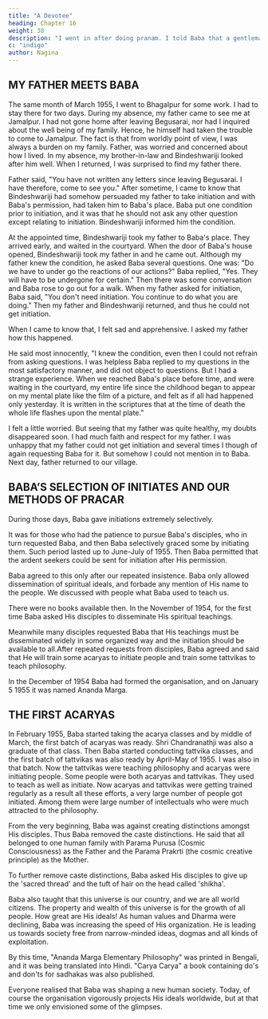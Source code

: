 ```yaml
---
title: "A Devotee"
heading: Chapter 16
weight: 38
description: "I went in after doing pranam. I told Baba that a gentleman was waiting outside for diiksa"
c: "indigo"
author: Nagina
---
```



## MY FATHER MEETS BABA

The same month of March 1955, I went to Bhagalpur for some work. I had to stay there for two days. During my absence, my father came to see me at Jamalpur. I had not gone home after leaving Begusarai, nor had I inquired about the well being of my family. Hence, he himself had taken the trouble to come to Jamalpur. The fact is that from worldly point of view, I was always a burden on my family. Father, was worried and concerned about how I lived. In my absence, my brother-in-law and Bindeshwariji looked after him well. When I returned, I was surprised to find my father there.

Father said, "You have not written any letters since leaving Begusarai. I have
therefore, come to see you." After sometime, I came to know that Bindeshwariji had
somehow persuaded my father to take initiation and with Baba's permission, had taken
him to Baba's place. Baba put one condition prior to initiation, and it was that he should
not ask any other question except relating to initiation. Bindeshwariji informed him the
condition.

At the appointed time, Bindeshwariji took my father to Baba's place. They
arrived early, and waited in the courtyard. When the door of Baba's house opened,
Bindeshwariji took my father in and he came out. Although my father knew the
condition, he asked Baba several questions. One was: "Do we have to under go the
reactions of our actions?" Baba replied, "Yes. They will have to be undergone for
certain." Then there was some conversation and Baba rose to go out for a walk. When
my father asked for initiation, Baba said, "You don't need initiation. You continue to do
what you are doing." Then my father and Bindeshwariji returned, and thus he could not
get initiation.


When I came to know that, I felt sad and apprehensive. I asked my father how this happened. 

He said most innocently, "I knew the condition, even then I could not refrain from asking questions. I was helpless Baba replied to my questions in the most satisfactory manner, and did not object to questions. But I had a strange experience.
When we reached Baba's place before time, and were waiting in the courtyard, my
entire life since the childhood began to appear on my mental plate like the film of a
picture, and felt as if all had happened only yesterday. It is written in the scriptures that
at the time of death the whole life flashes upon the mental plate."

I felt a little worried. But seeing that my father was quite healthy, my doubts disappeared soon. I had much faith and respect for my father. I was unhappy that my father could not get initiation and several times I though of again
requesting Baba for it. But somehow I could not mention in to Baba. Next day, father
returned to our village.


## BABA’S SELECTION OF INITIATES AND OUR METHODS OF PRACAR

During those days, Baba gave initiations extremely selectively. 

It was for those who had the patience to pursue Baba's disciples, who in turn requested Baba, and then Baba selectively graced some by initiating them. Such period lasted up to June-July of 1955. Then Baba permitted that the ardent seekers could be sent for initiation after His permission. 

Baba agreed to this only after our repeated insistence. Baba only allowed dissemination of spiritual ideals, and forbade any mention of His name to the people. We discussed with people what Baba used to teach us. 

There were no books available then. In the November of 1954, for the first time Baba asked His disciples to disseminate His spiritual teachings.

Meanwhile many disciples requested Baba that His teachings must be disseminated widely in some organized way and the initiation should be available to all.After repeated requests from disciples, Baba agreed and said that He will train some
acaryas to initiate people and train some tattvikas to teach philosophy.

In the December of 1954 Baba had formed the organisation, and on January 5 1955 it was named Ananda Marga.

## THE FIRST ACARYAS

In February 1955, Baba started taking the acarya classes and by middle of March, the first batch of acaryas was ready. Shri Chandranathji was also a graduate of that class. Then Baba started conducting tattvika classes, and the first batch of tattvikas was also ready by April-May of 1955. I was also in that batch. Now the tattvikas were teaching philosophy and acaryas were initiating people. Some people were both acaryas and tattvikas. They used to teach as well as initiate. Now acaryas and tattvikas were getting trained regularly as a result all these efforts, a very large number of people got initiated. Among them were large number of intellectuals who were much attracted to the philosophy.

From the very beginning, Baba was against creating distinctions amongst His
disciples. Thus Baba removed the caste distinctions. He said that all belonged to one
human family with Parama Purusa (Cosmic Consciousness) as the Father and the
Parama Prakrti (the cosmic creative principle) as the Mother.

To further remove caste distinctions, Baba asked His disciples to give up the 'sacred thread' and the tuft of hair
on the head called 'shikha'. 

Baba also taught that this universe is our country, and we are all world citizens. The property and wealth of this universe is for the growth of all people. How great are His ideals! As human values and Dharma were declining, Baba
was increasing the speed of His organization. He is leading us towards society free
from narrow-minded ideas, dogmas and all kinds of exploitation.

By this time, "Ananda Marga Elementary Philosophy" was printed in Bengali, and it was being translated into Hindi. "Carya Carya" a book containing do's and don'ts for sadhakas was also published. 

Everyone realised that Baba was shaping a new human society. Today, of course the organisation vigorously projects His ideals
worldwide, but at that time we only envisioned some of the glimpses.

